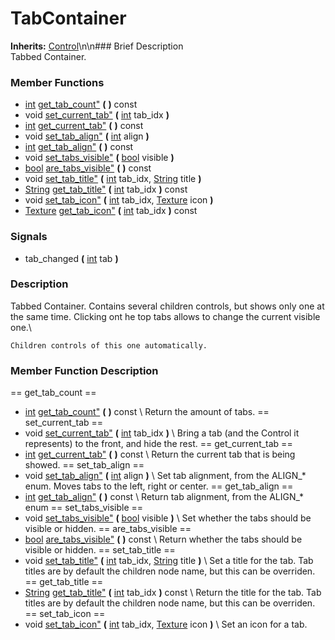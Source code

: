 #  TabContainer  
**Inherits:** [Control](class_control)\\n\\n###  Brief Description  
Tabbed Container.
###  Member Functions 
  * [int](class_int) [get_tab_count"](#get_tab_count) **(** **)** const
  * void [set_current_tab"](#set_current_tab) **(** [int](class_int) tab_idx  **)**
  * [int](class_int) [get_current_tab"](#get_current_tab) **(** **)** const
  * void [set_tab_align"](#set_tab_align) **(** [int](class_int) align  **)**
  * [int](class_int) [get_tab_align"](#get_tab_align) **(** **)** const
  * void [set_tabs_visible"](#set_tabs_visible) **(** [bool](class_bool) visible  **)**
  * [bool](class_bool) [are_tabs_visible"](#are_tabs_visible) **(** **)** const
  * void [set_tab_title"](#set_tab_title) **(** [int](class_int) tab_idx, [String](class_string) title  **)**
  * [String](class_string) [get_tab_title"](#get_tab_title) **(** [int](class_int) tab_idx  **)** const
  * void [set_tab_icon"](#set_tab_icon) **(** [int](class_int) tab_idx, [Texture](class_texture) icon  **)**
  * [Texture](class_texture) [get_tab_icon"](#get_tab_icon) **(** [int](class_int) tab_idx  **)** const
###  Signals  
  * <a name="tab_changed">tab_changed</a> **(** [int](class_int) tab  **)**
###  Description  
Tabbed Container. Contains several children controls, but shows only one at the same time. Clicking ont he top tabs allows to change the current visible one.\\

	Children controls of this one automatically.
###  Member Function Description  
==  get_tab_count  ==
  * [int](class_int) [get_tab_count"](#get_tab_count) **(** **)** const
\\
Return the amount of tabs.
==  set_current_tab  ==
  * void [set_current_tab"](#set_current_tab) **(** [int](class_int) tab_idx  **)**
\\
Bring a tab (and the Control it represents) to the front, and hide the rest.
==  get_current_tab  ==
  * [int](class_int) [get_current_tab"](#get_current_tab) **(** **)** const
\\
Return the current tab that is being showed.
==  set_tab_align  ==
  * void [set_tab_align"](#set_tab_align) **(** [int](class_int) align  **)**
\\
Set tab alignment, from the ALIGN_* enum. Moves tabs to the left, right or center.
==  get_tab_align  ==
  * [int](class_int) [get_tab_align"](#get_tab_align) **(** **)** const
\\
Return tab alignment, from the ALIGN_* enum
==  set_tabs_visible  ==
  * void [set_tabs_visible"](#set_tabs_visible) **(** [bool](class_bool) visible  **)**
\\
Set whether the tabs should be visible or hidden.
==  are_tabs_visible  ==
  * [bool](class_bool) [are_tabs_visible"](#are_tabs_visible) **(** **)** const
\\
Return whether the tabs should be visible or hidden.
==  set_tab_title  ==
  * void [set_tab_title"](#set_tab_title) **(** [int](class_int) tab_idx, [String](class_string) title  **)**
\\
Set a title for the tab. Tab titles are by default the children node name, but this can be overriden.
==  get_tab_title  ==
  * [String](class_string) [get_tab_title"](#get_tab_title) **(** [int](class_int) tab_idx  **)** const
\\
Return the title for the tab. Tab titles are by default the children node name, but this can be overriden.
==  set_tab_icon  ==
  * void [set_tab_icon"](#set_tab_icon) **(** [int](class_int) tab_idx, [Texture](class_texture) icon  **)**
\\
Set an icon for a tab.
